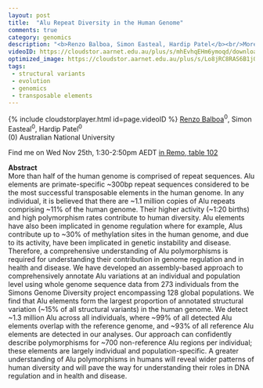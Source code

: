 ```yaml
---
layout: post
title:  "Alu Repeat Diversity in the Human Genome"
comments: true
category: genomics
description: "<b>Renzo Balboa, Simon Easteal, Hardip Patel</b><br/>More than half of the human genome is comprised of..."
videoID: https://cloudstor.aarnet.edu.au/plus/s/mhEvhqEHm6ymoqd/download
optimized_image: https://cloudstor.aarnet.edu.au/plus/s/Lo8jRC8RAS6B1jO/download
tags:
 - structural variants
 - evolution
 - genomics
 - transposable elements
---
```

{% include cloudstorplayer.html id=page.videoID %}
<u>Renzo Balboa</u><sup>0</sup>, Simon Easteal<sup>0</sup>, Hardip Patel<sup>0</sup><br/>
\(0\) Australian National University

Find me on Wed Nov 25th, 1:30-2:50pm AEDT [in Remo, table 102](https://live.remo.co/e/abacbs2020-day-2/register)

<b>Abstract</b><br/>
More than half of the human genome is comprised of repeat sequences. Alu elements are primate-specific ~300bp repeat sequences considered to be the most successful transposable elements in the human genome. In any individual, it is believed that there are ~1.1 million copies of Alu repeats comprising ~11% of the human genome. Their higher activity \(~1:20 births\) and high polymorphism rates contribute to human diversity.  Alu elements have also been implicated in genome regulation where for example, Alus contribute up to ~30% of methylation sites in the human genome, and due to its activity, have been implicated in genetic instability and disease. Therefore, a comprehensive understanding of Alu polymorphisms is required for understanding their contribution in genome regulation and in health and disease. We have developed an assembly-based approach to comprehensively annotate Alu variations at an individual and population level using whole genome sequence data from 273 individuals from the Simons Genome Diversity project encompassing 128 global populations. We find that Alu elements form the largest proportion of annotated structural variation \(~15% of all structural variants\) in the human genome. We detect ~1.3 million Alu across all individuals, where ~99% of all detected Alu elements overlap with the reference genome, and ~93% of all reference Alu elements are detected in our analyses. Our approach can confidently describe polymorphisms for ~700 non-reference Alu regions per individual; these elements are largely individual and population-specific. A greater understanding of Alu polymorphisms in humans will reveal wider patterns of human diversity and will pave the way for understanding their roles in DNA regulation and in health and disease.
